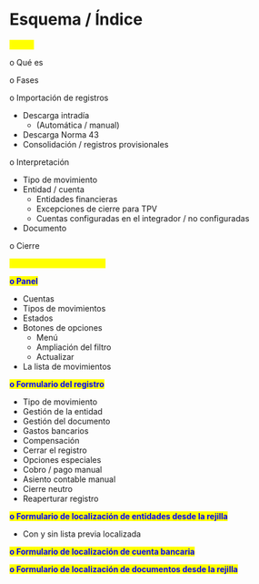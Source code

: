# Esquema / Índice

<mark style="color:yellow;">**Teoría**</mark>

o        Qué es

o        Fases

o        Importación de registros

* Descarga intradía
  * (Automática / manual)
* Descarga Norma 43
* Consolidación / registros provisionales

o        Interpretación

* Tipo de movimiento
* Entidad / cuenta
  * Entidades financieras
  * Excepciones de cierre para TPV
  * Cuentas configuradas en el integrador / no configuradas
* Documento

o        Cierre



<mark style="color:yellow;">Práctica - Cómo funciona</mark>

<mark style="color:blue;">**o        Panel**</mark>

* Cuentas
* Tipos de movimientos
* Estados
* Botones de opciones
  * Menú
  * Ampliación del filtro
  * Actualizar
* La lista de movimientos

<mark style="color:blue;">**o         Formulario del registro**</mark>

* Tipo de movimiento
* Gestión de la entidad
* Gestión del documento
* Gastos bancarios
* Compensación
* Cerrar el registro
* Opciones especiales
* Cobro / pago manual
* Asiento contable manual
* Cierre neutro
* Reaperturar registro

<mark style="color:blue;">**o         Formulario de localización de entidades desde la rejilla**</mark>

* Con y sin lista previa localizada

<mark style="color:blue;">**o         Formulario de localización de cuenta bancaria**</mark>

<mark style="color:blue;">**o         Formulario de localización de documentos desde la rejilla**</mark>
